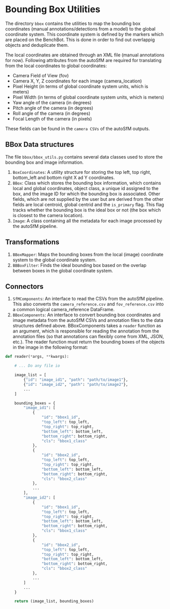 # Bounding Box Utilities

The directory ```bbox``` contains the utilities to map the bounding box coordinates (manual annotations/detections from a model) to the global coordinate system. This coordinate system is defined by the markers which are placed on the BenchBot. This is done in order to find out overlappig objects and deduplicate them.

The local coordinates are obtained through an XML file (manual annotations for now). Following attributes from the autoSfM are required for translating from the local coordinates to global coordinates:
- Camera Field of View (fov)
- Camera X, Y, Z coordinates for each image (camera_location)
- Pixel Height (in terms of global coordinate system units, which is meters)
- Pixel Width (in terms of global coordinate system units, which is meters)
- Yaw angle of the camera (in degrees)
- Pitch angle of the camera (in degrees)
- Roll angle of the camera (in degrees)
- Focal Length of the camera (in pixels)

These fields can be found in the ```camera CSVs``` of the autoSfM outputs.

## BBox Data structures
The file ```bbox/bbox_utils.py``` contains several data classes used to store the bounding box and image information.
1. ```BoxCoordinates```: A utility structure for storing the top left, top right, bottom_left and bottom right X ad Y coordinates.
1. ```BBox```: Class which stores the bounding box information, which contains local and global coordinates, object class, a unique id assigned to the box, and the image ID for which the bounding box is associated. Other fields, which are not supplied by the user but are derived from the other fields are local centroid, global centrid and the ```is_primary``` flag. This flag tracks whether the bounding box is the ideal box or not (the box which is closest to the camera location).
2. ```Image```: A class containing all the metadata for each image processed by the autoSfM pipeline.

## Transformations
1. ```BBoxMapper```: Maps the bounding boxes from the local (image) coordinate system to the global coordinate system.
2. ```BBBoxFilter```: Finds the ideal bounding box based on the overlap between boxes in the global coordinate system.

## Connectors
1. ```SfMComponents```: An interface to read the CSVs from the autoSfM pipeline. This also converts the ```camera_reference.csv``` and ```fov_reference.csv``` into a common logical camera_reference DataFrame.
2. ```BBoxComponents```: An interface to convert bounding box coordinates and image metadata from the autoSfM CSVs and annotation files to the data structures defined above. BBoxComponents takes a ```reader``` function as an argument, which is responsible for reading the annotation from the annotation files (so that annotations can flexibly come from XML, JSON, etc.). The reader function must return the bounding boxes of the objects in the image in the following format:
```python
def reader(*args, **kwargs):

    # ... Do any file io

    image_list = [
        {"id": "image_id1", "path": "path/to/image1"}, 
        {"id": "image_id2", "path": "path/to/image2"},
        ...
    ]

    bounding_boxes = {
        "image_id1": [
            {
                "id": "bbox1_id",
                "top_left": top_left,
                "top_right": top_right,
                "bottom_left": bottom_left,
                "bottom_right": bottom_right,
                "cls": "bbox1_class"
            },
            {
                "id": "bbox2_id",
                "top_left": top_left,
                "top_right": top_right,
                "bottom_left": bottom_left,
                "bottom_right": bottom_right,
                "cls": "bbox2_class"
            },
            ...
        ],
        "image_id2": [
            {
                "id": "bbox1_id",
                "top_left": top_left,
                "top_right": top_right,
                "bottom_left": bottom_left,
                "bottom_right": bottom_right,
                "cls": "bbox1_class"
            },
            {
                "id": "bbox2_id",
                "top_left": top_left,
                "top_right": top_right,
                "bottom_left": bottom_left,
                "bottom_right": bottom_right,
                "cls": "bbox2_class"
            },
            ...
        ]
        ...
    }

    return (image_list, bounding_boxes)

```